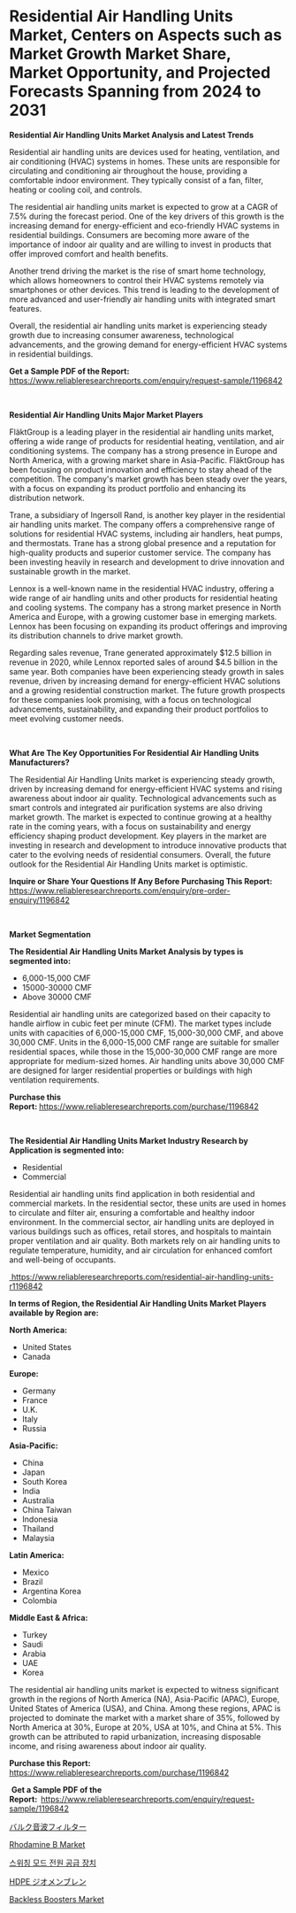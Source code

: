 <p><h1>Residential Air Handling Units Market, Centers on Aspects such as Market Growth Market Share, Market Opportunity, and Projected Forecasts Spanning from 2024 to 2031</h1></p><p><strong>Residential Air Handling Units Market Analysis and Latest Trends</strong></p>
<p><p>Residential air handling units are devices used for heating, ventilation, and air conditioning (HVAC) systems in homes. These units are responsible for circulating and conditioning air throughout the house, providing a comfortable indoor environment. They typically consist of a fan, filter, heating or cooling coil, and controls.</p><p>The residential air handling units market is expected to grow at a CAGR of 7.5% during the forecast period. One of the key drivers of this growth is the increasing demand for energy-efficient and eco-friendly HVAC systems in residential buildings. Consumers are becoming more aware of the importance of indoor air quality and are willing to invest in products that offer improved comfort and health benefits.</p><p>Another trend driving the market is the rise of smart home technology, which allows homeowners to control their HVAC systems remotely via smartphones or other devices. This trend is leading to the development of more advanced and user-friendly air handling units with integrated smart features.</p><p>Overall, the residential air handling units market is experiencing steady growth due to increasing consumer awareness, technological advancements, and the growing demand for energy-efficient HVAC systems in residential buildings.</p></p>
<p><strong>Get a Sample PDF of the Report:&nbsp;</strong> <a href="https://www.reliableresearchreports.com/enquiry/request-sample/1196842">https://www.reliableresearchreports.com/enquiry/request-sample/1196842</a></p>
<p>&nbsp;</p>
<p><strong>Residential Air Handling Units Major Market Players</strong></p>
<p><p>FläktGroup is a leading player in the residential air handling units market, offering a wide range of products for residential heating, ventilation, and air conditioning systems. The company has a strong presence in Europe and North America, with a growing market share in Asia-Pacific. FläktGroup has been focusing on product innovation and efficiency to stay ahead of the competition. The company's market growth has been steady over the years, with a focus on expanding its product portfolio and enhancing its distribution network.</p><p>Trane, a subsidiary of Ingersoll Rand, is another key player in the residential air handling units market. The company offers a comprehensive range of solutions for residential HVAC systems, including air handlers, heat pumps, and thermostats. Trane has a strong global presence and a reputation for high-quality products and superior customer service. The company has been investing heavily in research and development to drive innovation and sustainable growth in the market.</p><p>Lennox is a well-known name in the residential HVAC industry, offering a wide range of air handling units and other products for residential heating and cooling systems. The company has a strong market presence in North America and Europe, with a growing customer base in emerging markets. Lennox has been focusing on expanding its product offerings and improving its distribution channels to drive market growth.</p><p>Regarding sales revenue, Trane generated approximately $12.5 billion in revenue in 2020, while Lennox reported sales of around $4.5 billion in the same year. Both companies have been experiencing steady growth in sales revenue, driven by increasing demand for energy-efficient HVAC solutions and a growing residential construction market. The future growth prospects for these companies look promising, with a focus on technological advancements, sustainability, and expanding their product portfolios to meet evolving customer needs.</p></p>
<p>&nbsp;</p>
<p><strong>What Are The Key Opportunities For Residential Air Handling Units Manufacturers?</strong></p>
<p><p>The Residential Air Handling Units market is experiencing steady growth, driven by increasing demand for energy-efficient HVAC systems and rising awareness about indoor air quality. Technological advancements such as smart controls and integrated air purification systems are also driving market growth. The market is expected to continue growing at a healthy rate in the coming years, with a focus on sustainability and energy efficiency shaping product development. Key players in the market are investing in research and development to introduce innovative products that cater to the evolving needs of residential consumers. Overall, the future outlook for the Residential Air Handling Units market is optimistic.</p></p>
<p><strong>Inquire or Share Your Questions If Any Before Purchasing This Report:</strong> <a href="https://www.reliableresearchreports.com/enquiry/pre-order-enquiry/1196842">https://www.reliableresearchreports.com/enquiry/pre-order-enquiry/1196842</a></p>
<p>&nbsp;</p>
<p><strong>Market Segmentation</strong></p>
<p><strong>The Residential Air Handling Units Market Analysis by types is segmented into:</strong></p>
<p><ul><li>6,000-15,000 CMF</li><li>15000-30000 CMF</li><li>Above 30000 CMF</li></ul></p>
<p><p>Residential air handling units are categorized based on their capacity to handle airflow in cubic feet per minute (CFM). The market types include units with capacities of 6,000-15,000 CMF, 15,000-30,000 CMF, and above 30,000 CMF. Units in the 6,000-15,000 CMF range are suitable for smaller residential spaces, while those in the 15,000-30,000 CMF range are more appropriate for medium-sized homes. Air handling units above 30,000 CMF are designed for larger residential properties or buildings with high ventilation requirements.</p></p>
<p><strong>Purchase this Report:&nbsp;</strong><a href="https://www.reliableresearchreports.com/purchase/1196842">https://www.reliableresearchreports.com/purchase/1196842</a></p>
<p>&nbsp;</p>
<p><strong>The Residential Air Handling Units Market Industry Research by Application is segmented into:</strong></p>
<p><ul><li>Residential</li><li>Commercial</li></ul></p>
<p><p>Residential air handling units find application in both residential and commercial markets. In the residential sector, these units are used in homes to circulate and filter air, ensuring a comfortable and healthy indoor environment. In the commercial sector, air handling units are deployed in various buildings such as offices, retail stores, and hospitals to maintain proper ventilation and air quality. Both markets rely on air handling units to regulate temperature, humidity, and air circulation for enhanced comfort and well-being of occupants.</p></p>
<p><a href="https://www.reliableresearchreports.com/residential-air-handling-units-r1196842">&nbsp;https://www.reliableresearchreports.com/residential-air-handling-units-r1196842</a></p>
<p><strong>In terms of Region, the Residential Air Handling Units Market Players available by Region are:</strong></p>
<p>
    <p> <strong> North America: </strong>
        <ul>
            <li>United States</li>
            <li>Canada</li>
        </ul>
        </p> 
    <p> <strong> Europe: </strong>
        <ul>
            <li>Germany</li>
            <li>France</li>
            <li>U.K.</li>
            <li>Italy</li>
            <li>Russia</li>
        </ul>
        </p> 
    <p> <strong> Asia-Pacific: </strong>
        <ul>
            <li>China</li>
            <li>Japan</li>
            <li>South Korea</li>
            <li>India</li>
            <li>Australia</li>
            <li>China Taiwan</li>
            <li>Indonesia</li>
            <li>Thailand</li>
            <li>Malaysia</li>
        </ul>
        </p> 
    <p> <strong> Latin America: </strong>
        <ul>
            <li>Mexico</li>
            <li>Brazil</li>
            <li>Argentina Korea</li>
            <li>Colombia</li>
        </ul>
        </p> 
    <p> <strong> Middle East & Africa: </strong>
        <ul>
            <li>Turkey</li>
            <li>Saudi</li>
            <li>Arabia</li>
            <li>UAE</li>
            <li>Korea</li>
        </ul>
    </p>
    </p>
<p><p>The residential air handling units market is expected to witness significant growth in the regions of North America (NA), Asia-Pacific (APAC), Europe, United States of America (USA), and China. Among these regions, APAC is projected to dominate the market with a market share of 35%, followed by North America at 30%, Europe at 20%, USA at 10%, and China at 5%. This growth can be attributed to rapid urbanization, increasing disposable income, and rising awareness about indoor air quality.</p></p>
<p><strong>Purchase this Report: </strong><a href="https://www.reliableresearchreports.com/purchase/1196842">https://www.reliableresearchreports.com/purchase/1196842</a></p>
<p>&nbsp;<strong>Get a Sample PDF of the Report:&nbsp;&nbsp;</strong><a href="https://www.reliableresearchreports.com/enquiry/request-sample/1196842">https://www.reliableresearchreports.com/enquiry/request-sample/1196842</a></p>
<p><strong></strong></p>
<p><p><a href="https://github.com/xemfu2379520/Market-Research-Report-List-1/blob/main/493724431392.md">バルク音波フィルター</a></p><p><a href="https://issuu.com/reportprime-2/docs/rhodamine-b-market-size-2030.pptx">Rhodamine B Market</a></p><p><a href="https://github.com/bvubpqd5241630/Market-Research-Report-List-1/blob/main/552791928897.md">스위칭 모드 전원 공급 장치</a></p><p><a href="https://github.com/bucuel854722/Market-Research-Report-List-1/blob/main/495051631396.md">HDPE ジオメンブレン</a></p><p><a href="https://www.linkedin.com/pulse/backless-boosters-market-report-reveals-latest-trends-growth-2gvcf?trackingId=JkGBdZ%2FVRoPhcg7NgEut8A%3D%3D">Backless Boosters Market</a></p></p>